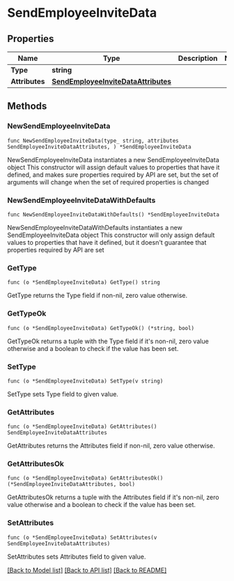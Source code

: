 # SendEmployeeInviteData

## Properties

Name | Type | Description | Notes
------------ | ------------- | ------------- | -------------
**Type** | **string** |  | 
**Attributes** | [**SendEmployeeInviteDataAttributes**](SendEmployeeInviteDataAttributes.md) |  | 

## Methods

### NewSendEmployeeInviteData

`func NewSendEmployeeInviteData(type_ string, attributes SendEmployeeInviteDataAttributes, ) *SendEmployeeInviteData`

NewSendEmployeeInviteData instantiates a new SendEmployeeInviteData object
This constructor will assign default values to properties that have it defined,
and makes sure properties required by API are set, but the set of arguments
will change when the set of required properties is changed

### NewSendEmployeeInviteDataWithDefaults

`func NewSendEmployeeInviteDataWithDefaults() *SendEmployeeInviteData`

NewSendEmployeeInviteDataWithDefaults instantiates a new SendEmployeeInviteData object
This constructor will only assign default values to properties that have it defined,
but it doesn't guarantee that properties required by API are set

### GetType

`func (o *SendEmployeeInviteData) GetType() string`

GetType returns the Type field if non-nil, zero value otherwise.

### GetTypeOk

`func (o *SendEmployeeInviteData) GetTypeOk() (*string, bool)`

GetTypeOk returns a tuple with the Type field if it's non-nil, zero value otherwise
and a boolean to check if the value has been set.

### SetType

`func (o *SendEmployeeInviteData) SetType(v string)`

SetType sets Type field to given value.


### GetAttributes

`func (o *SendEmployeeInviteData) GetAttributes() SendEmployeeInviteDataAttributes`

GetAttributes returns the Attributes field if non-nil, zero value otherwise.

### GetAttributesOk

`func (o *SendEmployeeInviteData) GetAttributesOk() (*SendEmployeeInviteDataAttributes, bool)`

GetAttributesOk returns a tuple with the Attributes field if it's non-nil, zero value otherwise
and a boolean to check if the value has been set.

### SetAttributes

`func (o *SendEmployeeInviteData) SetAttributes(v SendEmployeeInviteDataAttributes)`

SetAttributes sets Attributes field to given value.



[[Back to Model list]](../README.md#documentation-for-models) [[Back to API list]](../README.md#documentation-for-api-endpoints) [[Back to README]](../README.md)


